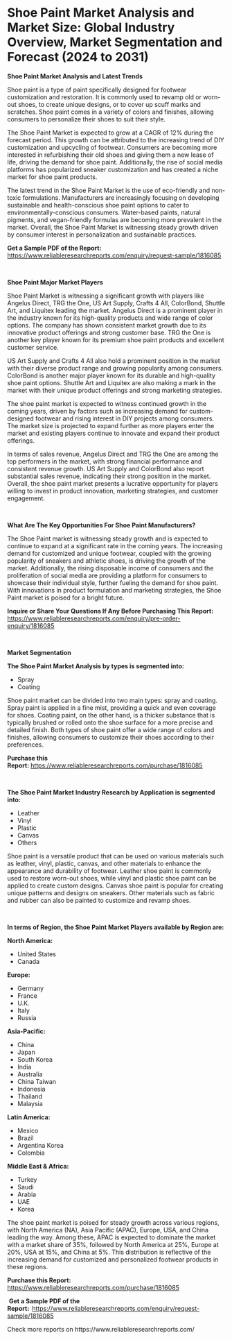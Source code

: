 <p><h1>Shoe Paint Market Analysis and Market Size: Global Industry Overview, Market Segmentation and Forecast (2024 to 2031)</h1></p><p><strong>Shoe Paint Market Analysis and Latest Trends</strong></p>
<p><p>Shoe paint is a type of paint specifically designed for footwear customization and restoration. It is commonly used to revamp old or worn-out shoes, to create unique designs, or to cover up scuff marks and scratches. Shoe paint comes in a variety of colors and finishes, allowing consumers to personalize their shoes to suit their style.</p><p>The Shoe Paint Market is expected to grow at a CAGR of 12% during the forecast period. This growth can be attributed to the increasing trend of DIY customization and upcycling of footwear. Consumers are becoming more interested in refurbishing their old shoes and giving them a new lease of life, driving the demand for shoe paint. Additionally, the rise of social media platforms has popularized sneaker customization and has created a niche market for shoe paint products.</p><p>The latest trend in the Shoe Paint Market is the use of eco-friendly and non-toxic formulations. Manufacturers are increasingly focusing on developing sustainable and health-conscious shoe paint options to cater to environmentally-conscious consumers. Water-based paints, natural pigments, and vegan-friendly formulas are becoming more prevalent in the market. Overall, the Shoe Paint Market is witnessing steady growth driven by consumer interest in personalization and sustainable practices.</p></p>
<p><strong>Get a Sample PDF of the Report:&nbsp;</strong> <a href="https://www.reliableresearchreports.com/enquiry/request-sample/1816085">https://www.reliableresearchreports.com/enquiry/request-sample/1816085</a></p>
<p>&nbsp;</p>
<p><strong>Shoe Paint Major Market Players</strong></p>
<p><p>Shoe Paint Market is witnessing a significant growth with players like Angelus Direct, TRG the One, US Art Supply, Crafts 4 All, ColorBond, Shuttle Art, and Liquitex leading the market. Angelus Direct is a prominent player in the industry known for its high-quality products and wide range of color options. The company has shown consistent market growth due to its innovative product offerings and strong customer base. TRG the One is another key player known for its premium shoe paint products and excellent customer service.</p><p>US Art Supply and Crafts 4 All also hold a prominent position in the market with their diverse product range and growing popularity among consumers. ColorBond is another major player known for its durable and high-quality shoe paint options. Shuttle Art and Liquitex are also making a mark in the market with their unique product offerings and strong marketing strategies.</p><p>The shoe paint market is expected to witness continued growth in the coming years, driven by factors such as increasing demand for custom-designed footwear and rising interest in DIY projects among consumers. The market size is projected to expand further as more players enter the market and existing players continue to innovate and expand their product offerings.</p><p>In terms of sales revenue, Angelus Direct and TRG the One are among the top performers in the market, with strong financial performance and consistent revenue growth. US Art Supply and ColorBond also report substantial sales revenue, indicating their strong position in the market. Overall, the shoe paint market presents a lucrative opportunity for players willing to invest in product innovation, marketing strategies, and customer engagement.</p></p>
<p>&nbsp;</p>
<p><strong>What Are The Key Opportunities For Shoe Paint Manufacturers?</strong></p>
<p><p>The Shoe Paint market is witnessing steady growth and is expected to continue to expand at a significant rate in the coming years. The increasing demand for customized and unique footwear, coupled with the growing popularity of sneakers and athletic shoes, is driving the growth of the market. Additionally, the rising disposable income of consumers and the proliferation of social media are providing a platform for consumers to showcase their individual style, further fueling the demand for shoe paint. With innovations in product formulation and marketing strategies, the Shoe Paint market is poised for a bright future.</p></p>
<p><strong>Inquire or Share Your Questions If Any Before Purchasing This Report:</strong> <a href="https://www.reliableresearchreports.com/enquiry/pre-order-enquiry/1816085">https://www.reliableresearchreports.com/enquiry/pre-order-enquiry/1816085</a></p>
<p>&nbsp;</p>
<p><strong>Market Segmentation</strong></p>
<p><strong>The Shoe Paint Market Analysis by types is segmented into:</strong></p>
<p><ul><li>Spray</li><li>Coating</li></ul></p>
<p><p>Shoe paint market can be divided into two main types: spray and coating. Spray paint is applied in a fine mist, providing a quick and even coverage for shoes. Coating paint, on the other hand, is a thicker substance that is typically brushed or rolled onto the shoe surface for a more precise and detailed finish. Both types of shoe paint offer a wide range of colors and finishes, allowing consumers to customize their shoes according to their preferences.</p></p>
<p><strong>Purchase this Report:&nbsp;</strong><a href="https://www.reliableresearchreports.com/purchase/1816085">https://www.reliableresearchreports.com/purchase/1816085</a></p>
<p>&nbsp;</p>
<p><strong>The Shoe Paint Market Industry Research by Application is segmented into:</strong></p>
<p><ul><li>Leather</li><li>Vinyl</li><li>Plastic</li><li>Canvas</li><li>Others</li></ul></p>
<p><p>Shoe paint is a versatile product that can be used on various materials such as leather, vinyl, plastic, canvas, and other materials to enhance the appearance and durability of footwear. Leather shoe paint is commonly used to restore worn-out shoes, while vinyl and plastic shoe paint can be applied to create custom designs. Canvas shoe paint is popular for creating unique patterns and designs on sneakers. Other materials such as fabric and rubber can also be painted to customize and revamp shoes.</p></p>
<p>&nbsp;</p>
<p><strong>In terms of Region, the Shoe Paint Market Players available by Region are:</strong></p>
<p>
    <p> <strong> North America: </strong>
        <ul>
            <li>United States</li>
            <li>Canada</li>
        </ul>
        </p> 
    <p> <strong> Europe: </strong>
        <ul>
            <li>Germany</li>
            <li>France</li>
            <li>U.K.</li>
            <li>Italy</li>
            <li>Russia</li>
        </ul>
        </p> 
    <p> <strong> Asia-Pacific: </strong>
        <ul>
            <li>China</li>
            <li>Japan</li>
            <li>South Korea</li>
            <li>India</li>
            <li>Australia</li>
            <li>China Taiwan</li>
            <li>Indonesia</li>
            <li>Thailand</li>
            <li>Malaysia</li>
        </ul>
        </p> 
    <p> <strong> Latin America: </strong>
        <ul>
            <li>Mexico</li>
            <li>Brazil</li>
            <li>Argentina Korea</li>
            <li>Colombia</li>
        </ul>
        </p> 
    <p> <strong> Middle East & Africa: </strong>
        <ul>
            <li>Turkey</li>
            <li>Saudi</li>
            <li>Arabia</li>
            <li>UAE</li>
            <li>Korea</li>
        </ul>
    </p>
    </p>
<p><p>The shoe paint market is poised for steady growth across various regions, with North America (NA), Asia Pacific (APAC), Europe, USA, and China leading the way. Among these, APAC is expected to dominate the market with a market share of 35%, followed by North America at 25%, Europe at 20%, USA at 15%, and China at 5%. This distribution is reflective of the increasing demand for customized and personalized footwear products in these regions.</p></p>
<p><strong>Purchase this Report: </strong><a href="https://www.reliableresearchreports.com/purchase/1816085">https://www.reliableresearchreports.com/purchase/1816085</a></p>
<p>&nbsp;<strong>Get a Sample PDF of the Report:&nbsp;&nbsp;</strong><a href="https://www.reliableresearchreports.com/enquiry/request-sample/1816085">https://www.reliableresearchreports.com/enquiry/request-sample/1816085</a></p>
<p><strong></strong></p>
<p>Check more reports on https://www.reliableresearchreports.com/</p>